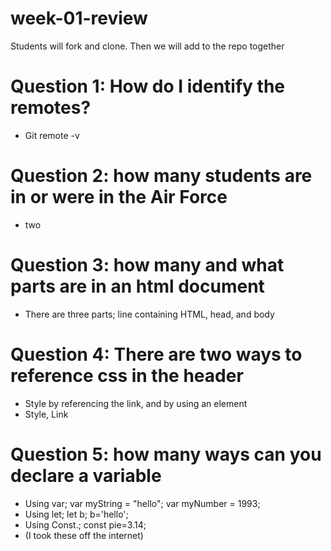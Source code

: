 # week-01-review
Students will fork and clone. Then we will add to the repo together

# Question 1: How do I identify the remotes?
*   Git remote -v
# Question 2: how many students are in or were in the Air Force
* two
# Question 3: how many and what parts are in an html document
* There are three parts; line containing HTML, head, and body 
# Question 4: There are two ways to reference css in the header
* Style by referencing the link, and by using an element
* Style, Link
# Question 5: how many ways can you declare a variable
* Using var; var myString = "hello"; var myNumber = 1993;
* Using let; let b; b='hello';
* Using Const.; const pie=3.14;     
* (I took these off the internet)
